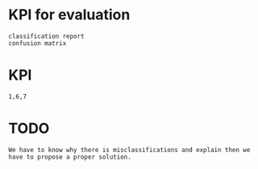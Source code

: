 # KPI for evaluation

    classification report
    confusion matrix

# KPI

    1,6,7

# TODO
    We have to know why there is misclassifications and explain then we have to propose a proper solution.
